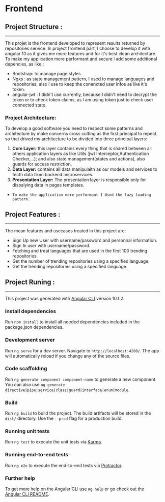 # Frontend
## Project Structure :
---
This projet is the  frontend developed to represent results returned by repositories service. In project frontend part, I choose to develop it with angular 10 as it gives me more features and for it's best clean architecture. To make my application more performant and secure I add some additional depencies, as like :
- Bootstrap: to manage page styles
- Ngxs : as state management pattern, I used to manage languages and repositories, also I use to keep the conencted user infos as like it's token.
- angular-jwt : I didn't use currently, because I didn't need to decrypt the token or to check token claims, as I am using token just to check user connected state.
### Project Architecture:
 To develop a good software you need to respect some patterns and architecture by make concerns cross cutting  as the first principal to repect, so that drived my architecture to be divided into three principal layers:
  1. **Core Layer:** this layer contains every thing that is shared between all others application layers as like Utils (jwt Interceptor,Authentication Checker,...); and also state management(states and actions), also guards for access restriction.
  2. **Data Layer:**  contains  all data manipulaitn as our models and services to fecth data from backend microservices.
  3. **Presentation Layer:** The presentation layer is responsible only for dispalying data in pages templates.
- `To make the application more performant I Used the lazy loading pattern.`
  
## Project Features : 
--- 
The mean features and usecases treated in this project are:
- Sign Up new User with username/password and personnal information.
- Sign In user with username/password.
- Fetching and treat languages that are used in the first 100 trending repositories.
- Get the number of trending repositories using a specified language.
- Get the trending repositories using a specified language.
## Project Runing :
---
This project was generated with [Angular CLI](https://github.com/angular/angular-cli) version 10.1.2.
### install dependencies 
Run `npm install` to install all needed dependencies included in the package.json dependencies.
### Development server

Run `ng serve` for a dev server. Navigate to `http://localhost:4200/`. The app will automatically reload if you change any of the source files.

### Code scaffolding

Run `ng generate component component-name` to generate a new component. You can also use `ng generate directive|pipe|service|class|guard|interface|enum|module`.

### Build

Run `ng build` to build the project. The build artifacts will be stored in the `dist/` directory. Use the `--prod` flag for a production build.

### Running unit tests

Run `ng test` to execute the unit tests via [Karma](https://karma-runner.github.io).

### Running end-to-end tests

Run `ng e2e` to execute the end-to-end tests via [Protractor](http://www.protractortest.org/).

### Further help

To get more help on the Angular CLI use `ng help` or go check out the [Angular CLI README](https://github.com/angular/angular-cli/blob/master/README.md).
